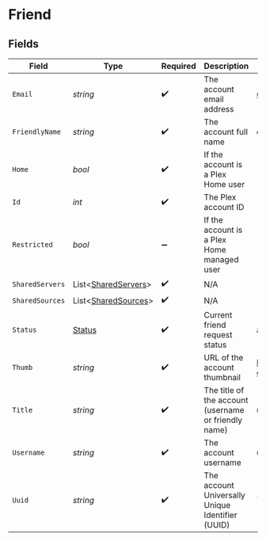 # Friend


## Fields

| Field                                                         | Type                                                          | Required                                                      | Description                                                   | Example                                                       |
| ------------------------------------------------------------- | ------------------------------------------------------------- | ------------------------------------------------------------- | ------------------------------------------------------------- | ------------------------------------------------------------- |
| `Email`                                                       | *string*                                                      | :heavy_check_mark:                                            | The account email address                                     | username@email.com                                            |
| `FriendlyName`                                                | *string*                                                      | :heavy_check_mark:                                            | The account full name                                         | exampleUser                                                   |
| `Home`                                                        | *bool*                                                        | :heavy_check_mark:                                            | If the account is a Plex Home user                            |                                                               |
| `Id`                                                          | *int*                                                         | :heavy_check_mark:                                            | The Plex account ID                                           |                                                               |
| `Restricted`                                                  | *bool*                                                        | :heavy_minus_sign:                                            | If the account is a Plex Home managed user                    |                                                               |
| `SharedServers`                                               | List<[SharedServers](../../Models/Requests/SharedServers.md)> | :heavy_check_mark:                                            | N/A                                                           |                                                               |
| `SharedSources`                                               | List<[SharedSources](../../Models/Requests/SharedSources.md)> | :heavy_check_mark:                                            | N/A                                                           |                                                               |
| `Status`                                                      | [Status](../../Models/Requests/Status.md)                     | :heavy_check_mark:                                            | Current friend request status                                 | accepted                                                      |
| `Thumb`                                                       | *string*                                                      | :heavy_check_mark:                                            | URL of the account thumbnail                                  | https://plex.tv/users/7d1916e0d8f6e76b/avatar?c=1694481578    |
| `Title`                                                       | *string*                                                      | :heavy_check_mark:                                            | The title of the account (username or friendly name)          | username123                                                   |
| `Username`                                                    | *string*                                                      | :heavy_check_mark:                                            | The account username                                          | username123                                                   |
| `Uuid`                                                        | *string*                                                      | :heavy_check_mark:                                            | The account Universally Unique Identifier (UUID)              | 7d1916e0d8f6e76b                                              |